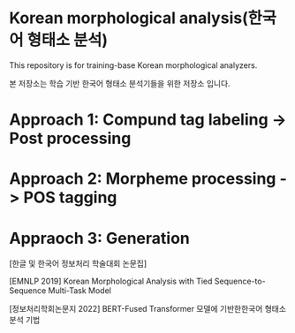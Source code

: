 # Korean morphological analysis(한국어 형태소 분석)

This repository is for training-base Korean morphological analyzers.

본 저장소는 학습 기반 한국어 형태소 분석기들을 위한 저장소 입니다.


# Approach 1: Compund tag labeling -> Post processing



# Approach 2: Morpheme processing -> POS tagging


# Appraoch 3: Generation

[한글 및 한국어 정보처리 학술대회 논문집]

[EMNLP 2019] Korean Morphological Analysis with Tied Sequence-to-Sequence Multi-Task Model

[정보처리학회논문지 2022] BERT-Fused Transformer 모델에 기반한한국어 형태소 분석 기법


